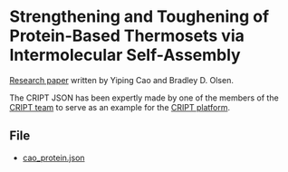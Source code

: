 # Strengthening and Toughening of Protein-Based Thermosets via Intermolecular Self-Assembly

[Research paper](https://pubs.acs.org/doi/10.1021/acs.biomac.2c00372) written by Yiping Cao and Bradley D. Olsen.

The CRIPT JSON has been expertly made by one of the members of the [CRIPT team](https://criptapp.org/) 
to serve as an example for the [CRIPT platform](https://criptapp.org).

## File

* [cao_protein.json](./JSON/cao_protein.json) 
